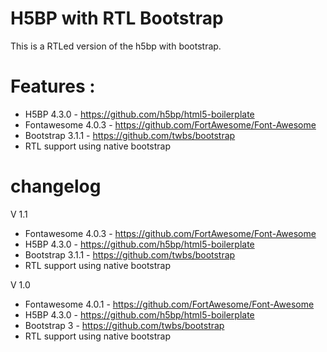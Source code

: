 H5BP with RTL Bootstrap
=======================

This is a RTLed version of the h5bp with bootstrap.

Features : 
==========
* H5BP 4.3.0 - https://github.com/h5bp/html5-boilerplate
* Fontawesome 4.0.3 - https://github.com/FortAwesome/Font-Awesome
* Bootstrap 3.1.1 - https://github.com/twbs/bootstrap
* RTL support using native bootstrap

changelog
=========
V 1.1
* Fontawesome 4.0.3 - https://github.com/FortAwesome/Font-Awesome
* H5BP 4.3.0 - https://github.com/h5bp/html5-boilerplate
* Bootstrap 3.1.1 - https://github.com/twbs/bootstrap
* RTL support using native bootstrap

V 1.0
* Fontawesome 4.0.1 - https://github.com/FortAwesome/Font-Awesome
* H5BP 4.3.0 - https://github.com/h5bp/html5-boilerplate
* Bootstrap 3 - https://github.com/twbs/bootstrap
* RTL support using native bootstrap